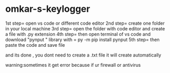 # omkar-s-keylogger

1st step= open vs code or different  code editor
2nd step=  create one folder in your local machine
3rd step=  open the folder with code editor and create a file with .py extension
4th step=  then open terminal of vs code and download "pynput " library  with = py -m pip install pynput
5th step= then paste the code and save file 

and its done , you dont need to create a .txt file it will create automatically


warning:sometimes it get error because if ur firewall or antivirus




